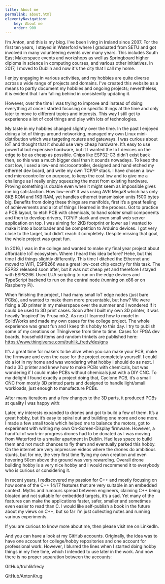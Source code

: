```yaml
---
title: About me
permalink: about.html
eleventyNavigation:
    key: About me
    order: 900
---
```



I’m Anton, and this is my blog. I've been living in Ireland since 2007. For the first ten years, I stayed in Waterford where I graduated from SETU and got involved in many volunteering events over many years. This includes South East Makerspace events and workshops as well as Springboard higher diploma in science in computing courses, and various other initiatives. In 2017, I moved to Dublin and now it's the city that I call my home.

I enjoy engaging in various activities, and my hobbies are quite diverse across a wide range of projects and domains. I've created this website as a means to partly document my hobbies and ongoing projects; nevertheless, it is evident that I am falling behind in consistently updating it.

However, over the time I was trying to improve and instead of doing everything at once I started focusing on specific things at the time and only later to move to different topics and interests. This way I still get to experience a lot of cool things and play with lots of technologies.

My taste in my hobbies changed slightly over the time. In the past I enjoyed doing a lot of things around networking, managed my own Linux mini-distribution which was targeting routers and gateways. I was curious about IoT and thought that it should use very cheap hardware. It’s easy to use powerful but expensive hardware, but it I wanted the IoT devices on the edge to be as cheap as possible. Chips like ESP32-C3 didn’t exist back then, so this was a much bigger deal than it sounds nowadays. To keep the cost low, I used a low-end microcontroller, designed and hand etched my ethernet dev board, and write my own TCP/IP stack. I have chosen a low-end microcontroller on purpose, to keep the cost low and to give me a challenge as I really enjoy squeezing the most from existing hardware. Proving something is doable even when it might seem as impossible gives me big satisfaction. How low-end? It was using AVR Mega8 which has only 8KB ROM and 1KB RAM, yet handles ethernet transmission units 1500 bytes big. Benefits from doing these things are manifolds, first it’s a great feeling of achievements and a lot of things I learned in the process. Got to practice a PCB layout, to etch PCB with chemicals, to hand solder small components and then to develop drivers, TCP/IP stack and even small web server application on top. I was aiming for 2KB footprint or lower as I wanted to make it into a bootloader and be competition to Arduino devices. I got very close to the target, but didn’t reach it completely. Despite missing that goal, the whole project was great fun.



In 2016, I was in the college and wanted to make my final year project about affordable IoT ecosystem. Where I heard this idea before? Hehe, but this time I did things slightly differently. This time I ditched the Ethernet and moved to WiFi, ESP8266 was a great low-cost chip exactly for this task. The ESP32 released soon after, but it was not cheap yet and therefore I stayed with ESP8266. Used LUA scripting to run on the edge devices and TypeScript backend to run on the central node (running on x86 or on Raspberry Pi).

When finishing the project, I had many small IoT edge nodes (just bare PCBs), and wanted to make them more presentable, but how? We were fixing a 3D printer in my makerspace over the summer and I wondered if it could be used to 3D print cases. Soon after I built my own 3D printer, it was heavily ‘inspired’ by Prusa mk2. As next I learned how to model in SolidWorks and made my own cases for the college project. The whole experience was great fun and I keep this hobby to this day. I try to publish some of my creations on Thingiverse from time to time. Cases for FPGA dev boards, household items and random trinkets are published here:
https://www.thingiverse.com/truhlik_fredy/designs

It’s a great time for makers to be alive when you can make your PCB, make the firmware and even the case for the project completely yourself. I could do a lot in my home and was wondering what hobby I should do as next. I had a 3D printer and knew how to make PCBs with chemicals, but was wondering if I could make PCBs without chemicals just with a DIY CNC. To my delight I found exactly a project doing that, Cyclone PCB, it’s a small CNC from mostly 3D printed parts and designed to handle light/small workloads, just enough to manufacture PCBs.



After many iterations and a few changes to the 3D parts, it produced PCBs at quality I was happy with:



Later, my interests expanded to drones and got to build a few of them. It’s a great hobby, but it’s easy to spiral out and building one more and one more. I made a few small tools which helped me to balance the motors, got to experiment with writing my own On-Screen-Display firmware. However, a handful of work-in-progress drones had to be donated as I was moving from Waterford to a smaller apartment in Dublin. Had less space to build them and not much chances to fly them and eventually parked this hobby. On the internet are very impressive videos where the drones do ambitious stunts, but for me, the very first time flying my own creation and even hovering 50cm above the ground was very rewarding. Overall drone building hobby is a very nice hobby and I would recommend it to everybody who is curious or considering it.









In recent years, I rediscovered my passion for C++ and mostly focusing on how some of the C++ 14/17 features that are very suitable in an embedded context. Myths and rumours spread between engineers, claiming C++ being bloated and not suitable for embedded targets, it’s a sad. Yet many of the features can make the applications faster, safer, smaller and sometimes even easier to read than C. I would like self-publish a book in the future about my views on C++, but so far I’m just collecting notes and running various experiments.

If you are curious to know more about me, then please visit me on LinkedIn.

And you can have a look at my GitHub accounts. Originally, the idea was to have one account for college/hobby repositories and one account for professional work. However, I blurred the lines when I started doing hobby things in my free time, which I intended to use later in the work. And now there is no proper separation between the accounts:

GitHub/truhlikfredy

GitHub/AntonKrug